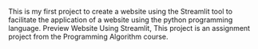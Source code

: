 This is my first project to create a website using the Streamlit tool to facilitate the application of a website using the python programming language.
Preview Website Using Streamlit, This project is an assignment project from the Programming Algorithm course.
